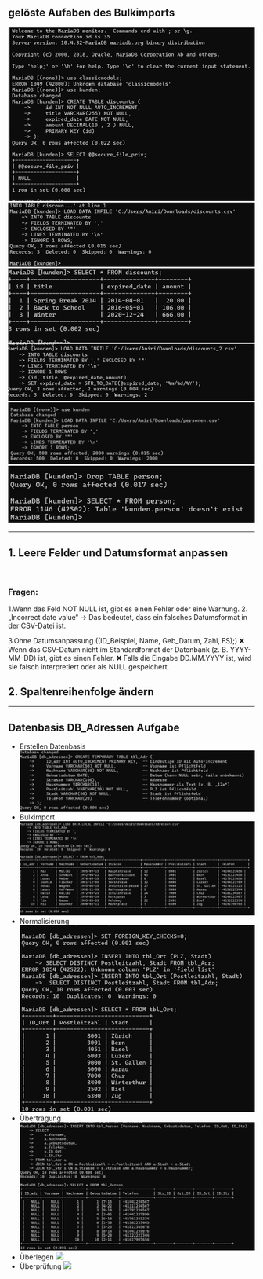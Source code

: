 ## gelöste Aufaben des Bulkimports

![](/subquery_pic/import1.jpg)
![A1](/subquery_pic/discount_import.jpg)
![](/subquery_pic/discount_import2.jpg)
![](/subquery_pic/discount_import3.jpg)
![](/subquery_pic/person_table.jpg)
![](/subquery_pic/delet_person.jpg)


---
##  1. Leere Felder und Datumsformat anpassen
![]()

### Fragen:
1.Wenn das Feld NOT NULL ist, gibt es einen Fehler oder eine Warnung.
2.
„Incorrect date value“ → Das bedeutet, dass ein falsches Datumsformat in der CSV-Datei ist.

3.Ohne Datumsanpassung ((ID_Beispiel, Name, Geb_Datum, Zahl, FS);)
❌ Wenn das CSV-Datum nicht im Standardformat der Datenbank (z. B. YYYY-MM-DD) ist, gibt es einen Fehler.
❌ Falls die Eingabe DD.MM.YYYY ist, wird sie falsch interpretiert oder als NULL gespeichert.

## 2. Spaltenreihenfolge ändern

---
## Datenbasis DB_Adressen Aufgabe
- Erstellen Datenbasis
  ![](/subquery_pic/l2_0.jpg)
- Bulkimport
  ![](/subquery_pic/l2_1.jpg)
- Normalisierung
  ![](/subquery_pic/l2_2.jpg)
- Übertragung
  ![](/subquery_pic/l2_3.jpg)
- Überlegen
  ![](/subquery_pic/l2_4.jpg)
- Überprüfung
  ![](/subquery_pic/l2_5.jpg)
